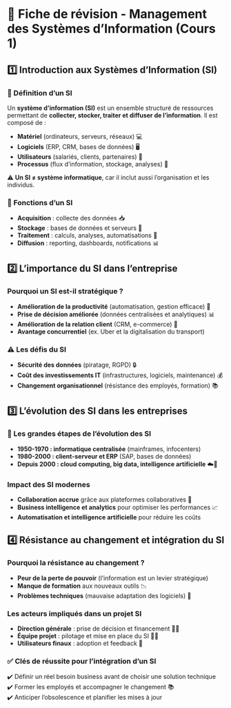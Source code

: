 # **📌 Fiche de révision - Management des Systèmes d’Information (Cours 1)**  

## **1️⃣ Introduction aux Systèmes d’Information (SI)**  
### **📌 Définition d’un SI**  
Un **système d’information (SI)** est un ensemble structuré de ressources permettant de **collecter, stocker, traiter et diffuser de l’information**. Il est composé de :  
- **Matériel** (ordinateurs, serveurs, réseaux) 💻  
- **Logiciels** (ERP, CRM, bases de données) 🖥️  
- **Utilisateurs** (salariés, clients, partenaires) 👥  
- **Processus** (flux d’information, stockage, analyses) 🔄  

⚠️ **Un SI ≠ système informatique**, car il inclut aussi l’organisation et les individus.  

### **🔧 Fonctions d’un SI**  
- **Acquisition** : collecte des données 📥  
- **Stockage** : bases de données et serveurs 💾  
- **Traitement** : calculs, analyses, automatisations 🧠  
- **Diffusion** : reporting, dashboards, notifications 📊  

## **2️⃣ L’importance du SI dans l’entreprise**  
### **Pourquoi un SI est-il stratégique ?**  
- **Amélioration de la productivité** (automatisation, gestion efficace) 🚀  
- **Prise de décision améliorée** (données centralisées et analytiques) 📊  
- **Amélioration de la relation client** (CRM, e-commerce) 🤝  
- **Avantage concurrentiel** (ex. Uber et la digitalisation du transport)  

### **⚠️ Les défis du SI**  
- **Sécurité des données** (piratage, RGPD) 🔒  
- **Coût des investissements IT** (infrastructures, logiciels, maintenance) 💰  
- **Changement organisationnel** (résistance des employés, formation) 📚  

## **3️⃣ L’évolution des SI dans les entreprises**  
### **📜 Les grandes étapes de l’évolution des SI**  
- **1950-1970 : informatique centralisée** (mainframes, infocenters)  
- **1980-2000 : client-serveur et ERP** (SAP, bases de données)  
- **Depuis 2000 : cloud computing, big data, intelligence artificielle** ☁️🤖  

### **Impact des SI modernes**  
- **Collaboration accrue** grâce aux plateformes collaboratives 🤝  
- **Business intelligence et analytics** pour optimiser les performances 📈  
- **Automatisation et intelligence artificielle** pour réduire les coûts  

## **4️⃣ Résistance au changement et intégration du SI**  
### **Pourquoi la résistance au changement ?**  
- **Peur de la perte de pouvoir** (l’information est un levier stratégique)  
- **Manque de formation** aux nouveaux outils 📉  
- **Problèmes techniques** (mauvaise adaptation des logiciels) 🛑  

### **Les acteurs impliqués dans un projet SI**  
- **Direction générale** : prise de décision et financement 👨‍💼  
- **Équipe projet** : pilotage et mise en place du SI 👨‍💻  
- **Utilisateurs finaux** : adoption et feedback 👥  

### **✅ Clés de réussite pour l’intégration d’un SI**  
✔️ Définir un réel besoin business avant de choisir une solution technique  
✔️ Former les employés et accompagner le changement 📚  
✔️ Anticiper l’obsolescence et planifier les mises à jour  
